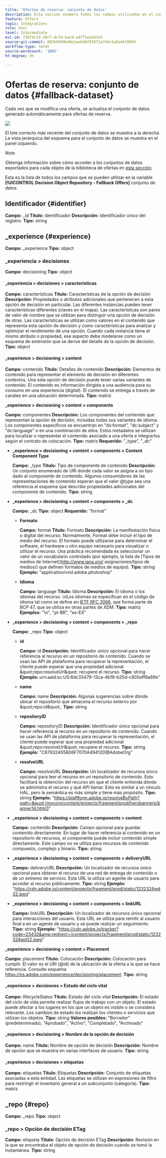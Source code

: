 ```yaml
---
title: 'Ofertas de reserva: conjunto de datos'
description: Esta sección enumera todos los campos utilizados en el conjunto de datos exportado para ofertas de reserva
feature: Offers
topic: Integrations
role: User
level: Intermediate
exl-id: 73bfdc24-28cf-4cfd-bac9-a4ff1ea543e3
source-git-commit: 882b99d9b49e1ae6d0f97872a74dc5a8a4639050
workflow-type: tm+mt
source-wordcount: '1005'
ht-degree: 0%

---
```


# Ofertas de reserva: conjunto de datos {#fallback-dataset}

Cada vez que se modifica una oferta, se actualiza el conjunto de datos generado automáticamente para ofertas de reserva.

![](../assets/dataset-fallback.png)

El lote correcto más reciente del conjunto de datos se muestra a la derecha. La vista jerárquica del esquema para el conjunto de datos se muestra en el panel izquierdo.

>[!NOTE]
>
>Obtenga información sobre cómo acceder a los conjuntos de datos exportados para cada objeto de la biblioteca de ofertas en [esta sección](../export-catalog/access-dataset.md).

Esta es la lista de todos los campos que se pueden utilizar en la variable **[!UICONTROL Decision Object Repository - Fallback Offers]** conjunto de datos.

## Identificador {#identifier}

**Campo:** _id
**Título:** Identificador
**Descripción:** Identificador único del registro.
**Tipo:** string

## _experience {#experience}

**Campo:** _experience
**Tipo:** object

### _experiencia > decisiones

**Campo:** decisioning
**Tipo:** object

#### _experiencia > decisiones > características

**Campo:** características
**Título:** Características de la opción de decisión
**Descripción:** Propiedades o atributos adicionales que pertenecen a esta opción de decisión en particular. Las diferentes instancias pueden tener características diferentes (claves en el mapa). Las características son pares de valor de nombre que se utilizan para distinguir una opción de decisión de otras. Las características se utilizan como valores en el contenido que representa esta opción de decisión y como características para analizar y optimizar el rendimiento de una opción. Cuando cada instancia tiene el mismo atributo o propiedad, ese aspecto debe modelarse como un esquema de extensión que se derive del detalle de la opción de decisión.
**Tipo:** object

<!--Field under Characteristics without title = additionalProperties? Desc = Value of the property. Type: string-->

#### _experience > decisioning > content

**Campo:** contenido
**Título:** Detalles de contenido
**Descripción:** Elementos de contenido para representar el elemento de decisión en diferentes contextos. Una sola opción de decisión puede tener varias variantes de contenido. El contenido es información dirigida a una audiencia para su consumo en una experiencia (digital). El contenido se entrega a través de canales en una ubicación determinada.
**Tipo:** matriz

**_experience > decisioning > content > components**

**Campo:** componentes
**Descripción:** Los componentes del contenido que representan la opción de decisión, incluidas todas sus variantes de idioma. Los componentes específicos se encuentran en &quot;dx:format&quot;, &quot;dc:subject&quot; y &quot;dc:language&quot; o en una combinación de ellos. Estos metadatos se utilizan para localizar o representar el contenido asociado a una oferta e integrarlos según el contrato de colocación.
**Tipo:** matriz
**Requerido:** &quot;_type&quot;, &quot;_dc&quot; <!--TBC?-->

* **_experience > decisioning > content > components > Content Component Type**

   **Campo:** _type
   **Título:** Tipo de componente de contenido
   **Descripción:** Un conjunto enumerado de URI donde cada valor se asigna a un tipo dado al componente de contenido. Algunos consumidores de las representaciones de contenido esperan que el valor @type sea una referencia al esquema que describe propiedades adicionales del componente de contenido.
   **Tipo:** string

* **_experience > decisioning > content > components > _dc**

   **Campo:** _dc
   **Tipo:** object
   **Requerido:** &quot;format&quot;

   * **Formato**

      **Campo:** format
      **Título:** Formato
      **Descripción:** La manifestación física o digital del recurso. Normalmente, Format debe incluir el tipo de medio del recurso. El formato puede utilizarse para determinar el software, el hardware u otro equipo necesario para visualizar o utilizar el recurso. Una práctica recomendada es seleccionar un valor de un vocabulario controlado (por ejemplo, la lista de [Tipos de medios de Internet](http://www.iana.org/ asignaciones/tipos de medios/) que definen formatos de medios de equipo).
      **Tipo:** string
      **Ejemplo:** &quot;application/vnd.adobe.photoshop&quot;

   * **Idioma**

      **Campo:** language
      **Título:** Idioma
      **Descripción:** El idioma o los idiomas del recurso. \nLos idiomas se especifican en el código de idioma tal como se define en [IETF RFC 3066](https://www.ietf.org/rfc/rfc3066.txt), que forma parte de BCP 47, que se utiliza en otras partes de XDM.
      **Tipo:** matriz
      **Ejemplos:** &quot;\n&quot;, &quot;pt-BR&quot;, &quot;es-ES&quot;

* **_experience > decisioning > content > components > _repo**

   **Campo:** _repo
   **Tipo:** object

   * **id**

      **Campo:** id
      **Descripción:** Identificador único opcional para hacer referencia al recurso en un repositorio de contenido. Cuando se usan las API de plataforma para recuperar la representación, el cliente puede esperar que una propiedad adicional \&quot;repo:resolveUrl\&quot; recupere el recurso.
      **Tipo:** string
      **Ejemplo:** urn:aaid:sc:US:6dc33479-13ca-4b19-b25d-c805eff8a69e&quot;

   * **name**

      **Campo:** name
      **Descripción:** Algunas sugerencias sobre dónde ubicar el repositorio que almacena el recurso externo por \&quot;repo:id\&quot;.
      **Tipo:** string

   * **repositoryID**

      **Campo:** repositoryID
      **Descripción:** Identificador único opcional para hacer referencia al recurso en un repositorio de contenido. Cuando se usan las API de plataforma para recuperar la representación, el cliente puede esperar que una propiedad adicional \&quot;repo:resolveUrl\&quot; recupere el recurso.
      **Tipo:** string
      **Ejemplo:** &quot;C87932A55B06F7070A49412D@AdobeOrg&quot;

   * **resolveURL**

      **Campo:** resolveURL
      **Descripción:** Un localizador de recursos único opcional para leer el recurso en un repositorio de contenido. Esto facilitará la obtención del recurso sin que el cliente entienda dónde se administra el recurso y qué API llamar. Esto es similar a un vínculo HAL, pero la semántica es más simple y tiene más propósito.
      **Tipo:** string
      **Ejemplo:** &quot;https://plaftform.adobe.io/resolveByPath?path=&quot;/mycorp/content/projectx/fragment/prod/herobanners/banner14.html3&quot;

* **_experience > decisioning > content > components > content**

   **Campo:** contenido
   **Descripción:** Campo opcional para guardar contenido directamente. En lugar de hacer referencia al contenido en un repositorio de recursos, el componente puede incluir contenido simple directamente. Este campo no se utiliza para recursos de contenido compuesto, complejo y binario.
   **Tipo:** string

* **_experience > decisioning > content > components > deliveryURL**

   **Campo:** deliveryURL
   **Descripción:** Un localizador de recursos único opcional para obtener el recurso de una red de entrega de contenido o de un extremo de servicio. Esta URL la utiliza un agente de usuario para acceder al recurso públicamente.
   **Tipo:** string
   **Ejemplo:** &quot;https://cdn.adobe.io/content/projectx/fragment/prod/static/1232324wd32.jpeg&quot;

* **_experience > decisioning > content > components > linkURL**

   **Campo:** linkURL
   **Descripción:** Un localizador de recursos único opcional para interacciones del usuario. Esta URL se utiliza para remitir al usuario final a en un agente de usuario y se puede realizar un seguimiento.
   **Tipo:** string
   **Ejemplo:** &quot;https://cdn.adobe.io/tracker?code=23432&amp;redirect=/content/projectx/fragment/prod/static/1232324wd32.jpeg&quot;

**_experience > decisioning > content > Placement**

**Campo:** placement
**Título:** Colocación
**Descripción:** Colocación para cumplir. El valor es el URI (@id) de la ubicación de la oferta a la que se hace referencia. Consulte esquema https://ns.adobe.com/experience/decisioning/placement.
**Tipo:** string

#### _experience > decisiones > Estado del ciclo vital

**Campo:** lifecycleStatus
**Título:** Estado del ciclo vital
**Descripción:** El estado del ciclo de vida permite realizar flujos de trabajo con un objeto. El estado puede afectar a los lugares en los que un objeto es visible o se considera relevante. Los cambios de estado los realizan los clientes o servicios que utilizan los objetos.
**Tipo:** string
**Valores posibles:** &quot;Borrador&quot; (predeterminado), &quot;Aprobado&quot;, &quot;Activo&quot;, &quot;Completado&quot;, &quot;Archivado&quot;

#### _experience > decisioning > Nombre de la opción de decisión

**Campo:** name
**Título:** Nombre de opción de decisión
**Descripción:** Nombre de opción que se muestra en varias interfaces de usuario.
**Tipo:** string

#### _experience > decisiones > etiquetas

**Campo:** etiquetas
**Título:** Etiquetas
**Descripción:** Conjunto de etiquetas asociadas a esta entidad. Las etiquetas se utilizan en expresiones de filtro para restringir el inventario general a un subconjunto (categoría).
**Tipo:** matriz

<!--Field without name under tags: Description: An identifier of a tag object. The value is the @id of the tag that is referenced. See tag schema: https://ns.adobe.com/experience/decisioning/tag. Type: string-->

## _repo {#repo}

**Campo:** _repo
**Tipo:** object

### _repo > Opción de decisión ETag

**Campo:** etiqueta
**Título:** Opción de decisión ETag
**Descripción:** Revisión en la que se encontraba el objeto de opción de decisión cuando se tomó la instantánea.
**Tipo:** string
